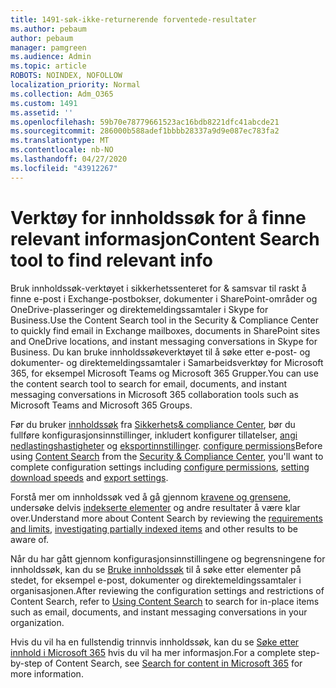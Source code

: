 ```yaml
---
title: 1491-søk-ikke-returnerende forventede-resultater
ms.author: pebaum
author: pebaum
manager: pamgreen
ms.audience: Admin
ms.topic: article
ROBOTS: NOINDEX, NOFOLLOW
localization_priority: Normal
ms.collection: Adm_O365
ms.custom: 1491
ms.assetid: ''
ms.openlocfilehash: 59b70e78779661523ac16bdb8221dfc41abcde21
ms.sourcegitcommit: 286000b588adef1bbbb28337a9d9e087ec783fa2
ms.translationtype: MT
ms.contentlocale: nb-NO
ms.lasthandoff: 04/27/2020
ms.locfileid: "43912267"
---
```

# <a name="content-search-tool-to-find-relevant-info"></a><span data-ttu-id="8df49-102">Verktøy for innholdssøk for å finne relevant informasjon</span><span class="sxs-lookup"><span data-stu-id="8df49-102">Content Search tool to find relevant info</span></span>

<span data-ttu-id="8df49-103">Bruk innholdssøk-verktøyet i sikkerhetssenteret for & samsvar til raskt å finne e-post i Exchange-postbokser, dokumenter i SharePoint-områder og OneDrive-plasseringer og direktemeldingssamtaler i Skype for Business.</span><span class="sxs-lookup"><span data-stu-id="8df49-103">Use the Content Search tool in the Security & Compliance Center to quickly find email in Exchange mailboxes, documents in SharePoint sites and OneDrive locations, and instant messaging conversations in Skype for Business.</span></span> <span data-ttu-id="8df49-104">Du kan bruke innholdssøkeverktøyet til å søke etter e-post- og dokumenter- og direktemeldingssamtaler i Samarbeidsverktøy for Microsoft 365, for eksempel Microsoft Teams og Microsoft 365 Grupper.</span><span class="sxs-lookup"><span data-stu-id="8df49-104">You can use the content search tool to search for email, documents, and instant messaging conversations in Microsoft 365 collaboration tools such as Microsoft Teams and Microsoft 365 Groups.</span></span>


<span data-ttu-id="8df49-105">Før du bruker [innholdssøk](https://sip.protection.office.com/contentsearchbeta?ContentOnly=1) fra [Sikkerhets& compliance Center](https://sip.protection.office.com/homepage), bør du fullføre konfigurasjonsinnstillinger, inkludert konfigurer tillatelser, [angi nedlastingshastigheter](https://docs.microsoft.com/office365/securitycompliance/increase-download-speeds-when-exporting-ediscovery-results) og [eksportinnstillinger](https://docs.microsoft.com/office365/securitycompliance/disable-reports-when-you-export-content-search-results). [configure permissions](https://docs.microsoft.com/office365/securitycompliance/permissions-filtering-for-content-search)</span><span class="sxs-lookup"><span data-stu-id="8df49-105">Before using [Content Search](https://sip.protection.office.com/contentsearchbeta?ContentOnly=1) from the [Security & Compliance Center](https://sip.protection.office.com/homepage), you'll want to complete configuration settings including [configure permissions](https://docs.microsoft.com/office365/securitycompliance/permissions-filtering-for-content-search), [setting download speeds](https://docs.microsoft.com/office365/securitycompliance/increase-download-speeds-when-exporting-ediscovery-results) and [export settings](https://docs.microsoft.com/office365/securitycompliance/disable-reports-when-you-export-content-search-results).</span></span>

<span data-ttu-id="8df49-106">Forstå mer om innholdssøk ved å gå gjennom [kravene og grensene](https://docs.microsoft.com/office365/securitycompliance/limits-for-content-search), undersøke delvis [indekserte elementer](https://docs.microsoft.com/office365/securitycompliance/investigating-partially-indexed-items-in-ediscovery) og andre resultater å være klar over.</span><span class="sxs-lookup"><span data-stu-id="8df49-106">Understand more about Content Search by reviewing the [requirements and limits](https://docs.microsoft.com/office365/securitycompliance/limits-for-content-search), [investigating partially indexed items](https://docs.microsoft.com/office365/securitycompliance/investigating-partially-indexed-items-in-ediscovery) and other results to be aware of.</span></span>

<span data-ttu-id="8df49-107">Når du har gått gjennom konfigurasjonsinnstillingene og begrensningene for innholdssøk, kan du se [Bruke innholdssøk</a> til å søke etter elementer på stedet, for eksempel e-post, dokumenter og direktemeldingssamtaler i organisasjonen](https://docs.microsoft.com/office365/securitycompliance/content-search).</span><span class="sxs-lookup"><span data-stu-id="8df49-107">After reviewing the configuration settings and restrictions of Content Search, refer to [Using Content Search</a> to search for in-place items such as email, documents, and instant messaging conversations in your organization](https://docs.microsoft.com/office365/securitycompliance/content-search).</span></span>

<span data-ttu-id="8df49-108">Hvis du vil ha en fullstendig trinnvis innholdssøk, kan du se [Søke etter innhold i Microsoft 365](https://docs.microsoft.com/office365/securitycompliance/search-for-content) hvis du vil ha mer informasjon.</span><span class="sxs-lookup"><span data-stu-id="8df49-108">For a complete step-by-step of Content Search, see [Search for content in Microsoft 365](https://docs.microsoft.com/office365/securitycompliance/search-for-content) for more information.</span></span>
